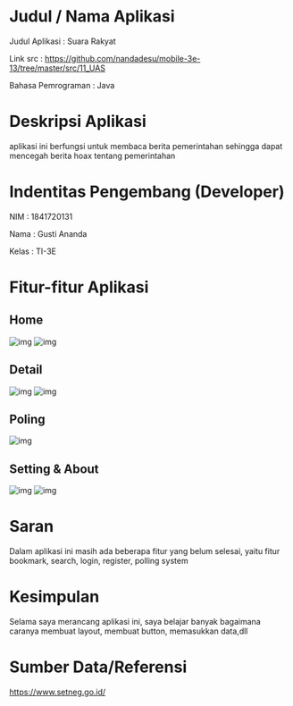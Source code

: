 
# Judul / Nama Aplikasi

Judul Aplikasi : Suara Rakyat

Link src    : https://github.com/nandadesu/mobile-3e-13/tree/master/src/11_UAS

Bahasa Pemrograman  : Java


# Deskripsi Aplikasi
aplikasi ini berfungsi untuk membaca berita pemerintahan sehingga dapat
mencegah berita hoax tentang pemerintahan

# Indentitas Pengembang (Developer)
NIM     : 1841720131

Nama    : Gusti Ananda

Kelas   : TI-3E

# Fitur-fitur Aplikasi


## Home
![img](IMG/MenuLight.jpg)
![img](IMG/MenuDark.jpg)


## Detail
![img](IMG/DetailLight.jpg)
![img](IMG/DetailDark.jpg)

## Poling
![img](IMG/Polling.jpg)



## Setting & About
![img](IMG/SettingLight.jpg)
![img](IMG/SettingDark.jpg)



# Saran
Dalam aplikasi ini masih ada beberapa fitur yang belum selesai, yaitu fitur bookmark, search, login, register, polling system

# Kesimpulan

Selama saya merancang aplikasi ini, saya belajar banyak bagaimana caranya membuat layout, membuat button, memasukkan data,dll


# Sumber Data/Referensi
https://www.setneg.go.id/





